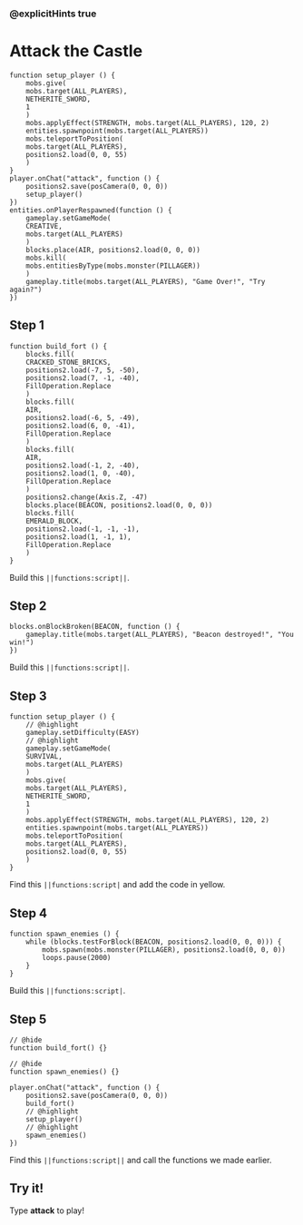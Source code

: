### @explicitHints true


# Attack the Castle

```template
function setup_player () {
    mobs.give(
    mobs.target(ALL_PLAYERS),
    NETHERITE_SWORD,
    1
    )
    mobs.applyEffect(STRENGTH, mobs.target(ALL_PLAYERS), 120, 2)
    entities.spawnpoint(mobs.target(ALL_PLAYERS))
    mobs.teleportToPosition(
    mobs.target(ALL_PLAYERS),
    positions2.load(0, 0, 55)
    )
}
player.onChat("attack", function () {
    positions2.save(posCamera(0, 0, 0))
    setup_player()
})
entities.onPlayerRespawned(function () {
    gameplay.setGameMode(
    CREATIVE,
    mobs.target(ALL_PLAYERS)
    )
    blocks.place(AIR, positions2.load(0, 0, 0))
    mobs.kill(
    mobs.entitiesByType(mobs.monster(PILLAGER))
    )
    gameplay.title(mobs.target(ALL_PLAYERS), "Game Over!", "Try again?")
})
```

## Step 1

```blocks
function build_fort () {
    blocks.fill(
    CRACKED_STONE_BRICKS,
    positions2.load(-7, 5, -50),
    positions2.load(7, -1, -40),
    FillOperation.Replace
    )
    blocks.fill(
    AIR,
    positions2.load(-6, 5, -49),
    positions2.load(6, 0, -41),
    FillOperation.Replace
    )
    blocks.fill(
    AIR,
    positions2.load(-1, 2, -40),
    positions2.load(1, 0, -40),
    FillOperation.Replace
    )
    positions2.change(Axis.Z, -47)
    blocks.place(BEACON, positions2.load(0, 0, 0))
    blocks.fill(
    EMERALD_BLOCK,
    positions2.load(-1, -1, -1),
    positions2.load(1, -1, 1),
    FillOperation.Replace
    )
}
```

Build this ``||functions:script||``.

## Step 2

```blocks
blocks.onBlockBroken(BEACON, function () {
    gameplay.title(mobs.target(ALL_PLAYERS), "Beacon destroyed!", "You win!")
})
```

Build this ``||functions:script||``.

## Step 3

```blocks
function setup_player () {
    // @highlight
    gameplay.setDifficulty(EASY)
    // @highlight
    gameplay.setGameMode(
    SURVIVAL,
    mobs.target(ALL_PLAYERS)
    )
    mobs.give(
    mobs.target(ALL_PLAYERS),
    NETHERITE_SWORD,
    1
    )
    mobs.applyEffect(STRENGTH, mobs.target(ALL_PLAYERS), 120, 2)
    entities.spawnpoint(mobs.target(ALL_PLAYERS))
    mobs.teleportToPosition(
    mobs.target(ALL_PLAYERS),
    positions2.load(0, 0, 55)
    )
}
```

Find this ``||functions:script|`` and add the code in yellow.

## Step 4

```blocks
function spawn_enemies () {
    while (blocks.testForBlock(BEACON, positions2.load(0, 0, 0))) {
        mobs.spawn(mobs.monster(PILLAGER), positions2.load(0, 0, 0))
        loops.pause(2000)
    }
}
```

Build this ``||functions:script|``.

## Step 5

```blocks
// @hide
function build_fort() {}

// @hide
function spawn_enemies() {}

player.onChat("attack", function () {
    positions2.save(posCamera(0, 0, 0))
    build_fort()
    // @highlight
    setup_player()
    // @highlight
    spawn_enemies()
})
```

Find this ``||functions:script||`` and call the functions we made earlier.

## Try it!

Type **attack** to play!
